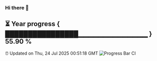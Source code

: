 ### Hi there 👋
⏳ Year progress { ████████████████▁▁▁▁▁▁▁▁▁▁▁▁▁▁ } 55.90 %
---
⏰ Updated on Thu, 24 Jul 2025 00:51:18 GMT
![Progress Bar CI](https://github.com/Moyi321/Moyi321/workflows/Progress%20Bar%20CI/badge.svg)

